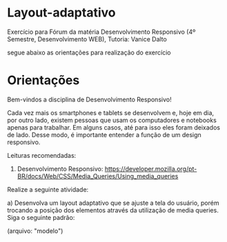 # Layout-adaptativo
 
 Exercício para Fórum da matéria Desenvolvimento Responsivo (4º Semestre, Desenvolvimento WEB),
 Tutoria: Vanice Dalto
 
 segue abaixo as orientações para realização do exercício
 
 # Orientações
 
Bem-vindos a disciplina de Desenvolvimento Responsivo!

Cada vez mais os smartphones e tablets se desenvolvem e, hoje em dia, por outro lado, existem pessoas que usam os computadores e notebooks apenas para trabalhar. Em alguns casos, até para isso eles foram deixados de lado. Desse modo, é importante entender a função de um design responsivo.

Leituras recomendadas:

1) Desenvolvimento Responsivo: https://developer.mozilla.org/pt-BR/docs/Web/CSS/Media_Queries/Using_media_queries

Realize a seguinte atividade:

a) Desenvolva um layout adaptativo que se ajuste a tela do usuário, porém trocando a posição dos elementos através da utilização de media queries. Siga o seguinte padrão:

(arquivo: "modelo")
